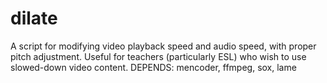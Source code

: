 dilate
======

A script for modifying video playback speed and audio speed, with proper pitch adjustment. Useful for teachers (particularly ESL) who wish to use slowed-down video content. DEPENDS: mencoder, ffmpeg, sox, lame